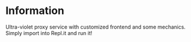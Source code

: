 # Information

Ultra-violet proxy service with customized frontend and some mechanics. Simply import into Repl.it and run it!
